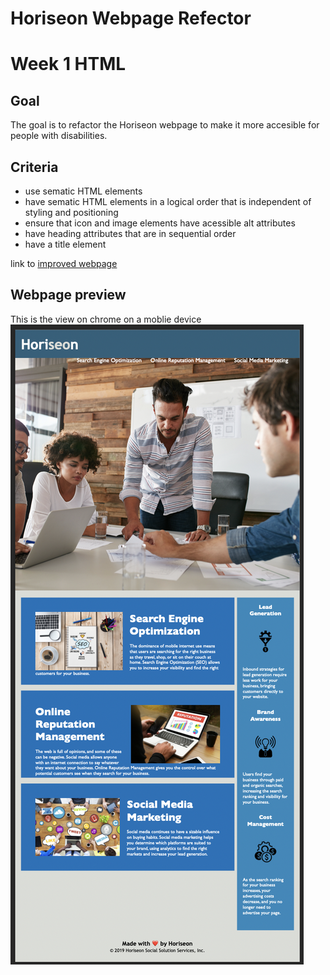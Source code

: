 # Horiseon Webpage Refector 
# Week 1 HTML

## Goal
The goal is to refactor the Horiseon webpage to make it more accesible for people with disabilities. 

## Criteria 
- use sematic HTML elements 
- have sematic HTML elements in a logical order that is independent of styling and positioning
- ensure that icon and image elements have acessible alt attributes 
- have heading attributes that are in sequential order 
- have a title element 

link to [improved webpage](https://fiona1nicdao.github.io/Homework_01/)


## Webpage preview 
This is the view on chrome on a moblie device
![Horiseon webpage](./assets/ScreenshotHoriseon.png) 
